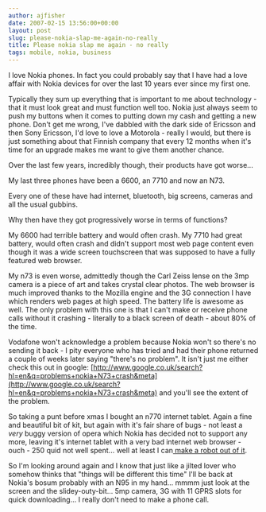 ```yaml
---
author: ajfisher
date: 2007-02-15 13:56:00+00:00
layout: post
slug: please-nokia-slap-me-again-no-really
title: Please nokia slap me again - no really
tags: mobile, nokia, business
---
```


I love Nokia phones. In fact you could probably say that I have had a love
affair with Nokia devices for over the last 10 years ever since my first one.

Typically they sum up everything that is important to me about technology -
that it must look great and must function well too. Nokia just always seem to
push my buttons when it comes to putting down my cash and getting a new phone.
Don't get me wrong, I've dabbled with the dark side of Ericsson and then Sony
Ericsson, I'd love to love a Motorola - really I would, but there is just
something about that Finnish company that every 12 months when it's time for an
upgrade makes me want to give them another chance.

Over the last few years, incredibly though, their products have got worse...

My last three phones have been a 6600, an 7710 and now an N73.

Every one of these have had internet, bluetooth, big screens, cameras and all
the usual gubbins.

Why then have they got progressively worse in terms of functions?

My 6600 had terrible battery and would often crash. My 7710 had great battery,
would often crash and didn't support most web page content even though it was a
wide screen touchscreen that was supposed to have a fully featured web browser.

My n73 is even worse, admittedly though the Carl Zeiss lense on the 3mp camera
is a piece of art and takes crystal clear photos. The web browser is much
improved thanks to the Mozilla engine and the 3G connection I have which
renders web pages at high speed. The battery life is awesome as well. The only
problem with this one is that I can't make or receive phone calls without it
crashing - literally to a black screen of death - about 80% of the time.

Vodafone won't acknowledge a problem because Nokia won't so there's no sending
it back - I pity everyone who has tried and had their phone returned a couple
of weeks later saying "there's no problem". It isn't just me either check this
out in google:
[http://www.google.co.uk/search?hl=en&q=problems+nokia+N73+crash&meta](http://www.google.co.uk/search?hl=en&q=problems+nokia+N73+crash&meta)
and you'll see the extent of the problem.

So taking a punt before xmas I bought an n770 internet tablet. Again a fine and
beautiful bit of kit, but again with it's fair share of bugs - not least a
*very* buggy version of opera which Nokia has decided not to support any more,
leaving it's internet tablet with a very bad internet web browser - ouch - 250
quid not well spent... well at least I can[ make a robot out of
it](http://www.pocketpicks.co.uk/latest/index.php/2007/01/17/meet-the-puppy-robot-with-a-nokia-770-tablet-for-a-head/).

So I'm looking around again and I know that just like a jilted lover who
somehow thinks that "things will be different this time" I'll be back at
Nokia's bosum probably with an N95 in my hand... mmmm just look at the screen
and the slidey-outy-bit... 5mp camera, 3G with 11 GPRS slots for quick
downloading... I really don't need to make a phone call.
